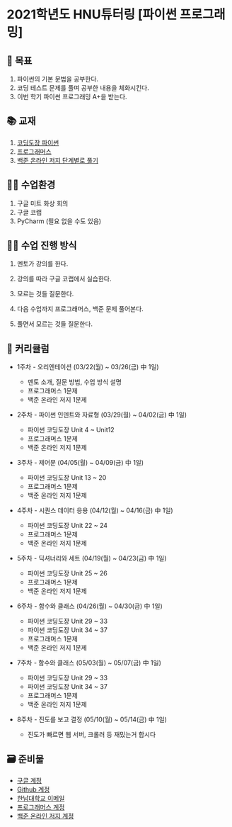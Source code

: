 # 2021학년도 HNU튜터링 [파이썬 프로그래밍]



## 🎊 목표

1. 파이썬의 기본 문법을 공부한다.
2. 코딩 테스트 문제를 풀며 공부한 내용을 체화시킨다.
3. 이번 학기 파이썬 프로그래밍 A+을 받는다.



## 📚 교재

1. [코딩도장 파이썬](https://dojang.io/course/view.php?id=7)
2. [프로그래머스](https://programmers.co.kr/learn/challenges)
3. [백준 온라인 저지 단계별로 풀기](https://www.acmicpc.net/step)



## 👨‍💻 수업환경

1. 구글 미트 화상 회의
2. 구글 코랩
3. PyCharm (필요 없을 수도 있음)



## 👨‍🏫 수업 진행 방식

1. 멘토가 강의를 한다.

2. 강의를 따라 구글 코랩에서 실습한다.

3. 모르는 것들 질문한다.

4. 다음 수업까지 프로그래머스, 백준 문제 풀어본다.

5. 풀면서 모르는 것들 질문한다.

   

## 📝 커리큘럼

- 1주차 - 오리엔테이션 (03/22(월) ~ 03/26(금) 中 1일)
  - 멘토 소개, 질문 방법, 수업 방식 설명
  - 프로그래머스 1문제
  - 백준 온라인 저지 1문제

- 2주차 - 파이썬 인덴트와 자료형 (03/29(월) ~ 04/02(금) 中 1일)
  - 파이썬 코딩도장 Unit 4 ~ Unit12
  - 프로그래머스 1문제
  - 백준 온라인 저지 1문제

- 3주차 - 제어문 (04/05(월) ~ 04/09(금) 中 1일)
  - 파이썬 코딩도장 Unit 13 ~ 20
  - 프로그래머스 1문제
  - 백준 온라인 저지 1문제

- 4주차 - 시퀀스 데이터 응용 (04/12(월) ~ 04/16(금) 中 1일)
  - 파이썬 코딩도장 Unit 22 ~ 24
  - 프로그래머스 1문제
  - 백준 온라인 저지 1문제

- 5주차 - 딕셔너리와 세트 (04/19(월) ~ 04/23(금) 中 1일)
  - 파이썬 코딩도장 Unit 25 ~ 26
  - 프로그래머스 1문제
  - 백준 온라인 저지 1문제

- 6주차 - 함수와 클래스 (04/26(월) ~ 04/30(금) 中 1일)
  - 파이썬 코딩도장 Unit 29 ~ 33
  - 파이썬 코딩도장 Unit 34 ~ 37
  - 프로그래머스 1문제
  - 백준 온라인 저지 1문제

- 7주차 - 함수와 클래스 (05/03(월) ~ 05/07(금) 中 1일)
  - 파이썬 코딩도장 Unit 29 ~ 33
  - 파이썬 코딩도장 Unit 34 ~ 37
  - 프로그래머스 1문제
  - 백준 온라인 저지 1문제

- 8주차 - 진도를 보고 결정 (05/10(월) ~ 05/14(금) 中 1일)
  - 진도가 빠르면 웹 서버, 크롤러 등 재밌는거 합시다

  

## 🗃️ 준비물

- [구글 계정](https://www.google.com/)
- [Github 계정](https://github.com/)
- [한남대학교 이메일](http://www.hannam.ac.kr/life/life_0701.html)
- [프로그래머스 계정](https://programmers.co.kr/)
- [백준 온라인 저지 계정](https://www.acmicpc.net/)  

